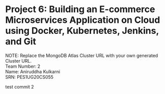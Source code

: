 # Project 6: Building an E-commerce Microservices Application on Cloud using Docker, Kubernetes, Jenkins, and Git
NOTE: Replace the MongoDB Atlas Cluster URL with your own generated Cluster URL. 
<br/>
Team Number: 2
<br/>
Name: Aniruddha Kulkarni
<br/>
SRN: PES1UG20CS055

test commit 2
